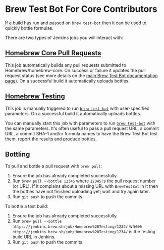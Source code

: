 # Brew Test Bot For Core Contributors

If a build has run and passed on `brew test-bot` then it can be used to quickly bottle formulae.

There are two types of Jenkins jobs you will interact with:

## [Homebrew Core Pull Requests](https://jenkins.brew.sh/job/Homebrew%20Core/)
This job automatically builds any pull requests submitted to Homebrew/homebrew-core. On success or failure it updates the pull request status (see more details on the [main Brew Test Bot documentation page](Brew-Test-Bot)). On a successful build it automatically uploads bottles.

## [Homebrew Testing](https://jenkins.brew.sh/job/Homebrew%20Testing/)
This job is manually triggered to run [`brew test-bot`](https://github.com/Homebrew/homebrew-test-bot/blob/master/cmd/brew-test-bot.rb) with user-specified parameters. On a successful build it automatically uploads bottles.

You can manually start this job with parameters to run [`brew test-bot`](https://github.com/Homebrew/homebrew-test-bot/blob/master/cmd/brew-test-bot.rb) with the same parameters. It's often useful to pass a pull request URL, a commit URL, a commit SHA-1 and/or formula names to have the Brew Test Bot test them, report the results and produce bottles.

## Bottling
To pull and bottle a pull request with `brew pull`:

1. Ensure the job has already completed successfully.
2. Run `brew pull --bottle 12345` where `12345` is the pull request number (or URL). If it complains about a missing URL with `BrewTestBot` in it then the bottles have not finished uploading yet; wait and try again later.
3. Run `git push` to push the commits.

To bottle a test build:

1. Ensure the job has already completed successfully.
2. Run `brew pull --bottle https://jenkins.brew.sh/job/Homebrew%20Testing/1234/` where `https://jenkins.brew.sh/job/Homebrew%20Testing/1234/` is the testing build URL in Jenkins.
3. Run `git push` to push the commits.
